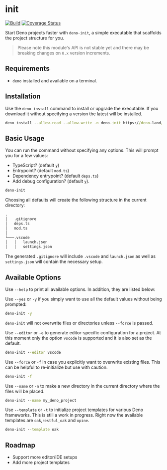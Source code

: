 # init

[![Build](https://github.com/GJZwiers/deno-init/actions/workflows/build.yaml/badge.svg)](https://github.com/GJZwiers/deno-init/actions/workflows/build.yaml)
[![Coverage Status](https://coveralls.io/repos/github/GJZwiers/deno-init/badge.svg?branch=main)](https://coveralls.io/github/GJZwiers/deno-init?branch=main)

Start Deno projects faster with `deno-init`, a simple executable that scaffolds the project structure for you.

> Please note this module's API is not stable yet and there may be breaking changes on `0.x` version increments.

## Requirements

- `deno` installed and available on a terminal.

## Installation

Use the `deno install` command to install or upgrade the executable. If you download it without specifying a version the latest will be installed.

```cmd
deno install --allow-read --allow-write -n deno-init https://deno.land/x/init@0.9.0/mod.ts
```

## Basic Usage

You can run the command without specifying any options. This will prompt you for a few values:

- TypeScript? (default `y`)
- Entrypoint? (default `mod.ts`)
- Dependency entrypoint? (default `deps.ts`)
- Add debug configuration? (default `y`).

```cmd
deno-init
```

Choosing all defaults will create the following structure in the current directory:

```cmd
.
│   .gitignore
│   deps.ts  
│   mod.ts
│
└───.vscode
│   │   launch.json
│   │   settings.json
```

The generated `.gitignore` will include `.vscode` and `launch.json` as well as `settings.json` will contain the necessary setup.

## Available Options

Use `--help` to print all available options. In addition, they are listed below:

Use `--yes` or `-y` if you simply want to use all the default values without being prompted:

```cmd
deno-init -y
```

`deno-init` will not overwrite files or directories unless `--force` is passed.

Use `--editor` or `-e` to generate editor-specific configuration for a project. At this moment only the option `vscode` is supported and it is also set as the default.

```cmd
deno-init --editor vscode
```

Use `--force` or `-f` in case you explicitly want to overwrite existing files. This can be helpful to re-initialize but use with caution.

```cmd
deno-init -f
```

Use `--name` or `-n` to make a new directory in the current directory where the files will be placed.

```cmd
deno-init --name my_deno_project
```

Use `--template` or `-t` to initialize project templates for various Deno frameworks. This is still a work in progress. Right now the available templates are `oak`,`restful_oak` and `opine`.

```cmd
deno-init --template oak
```

## Roadmap

- Support more editor/IDE setups
- Add more project templates

